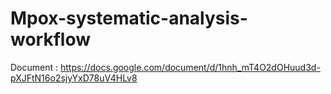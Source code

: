 # Mpox-systematic-analysis-workflow 

Document : https://docs.google.com/document/d/1hnh_mT4O2dOHuud3d-pXJFtN16o2sjyYxD78uV4HLv8
